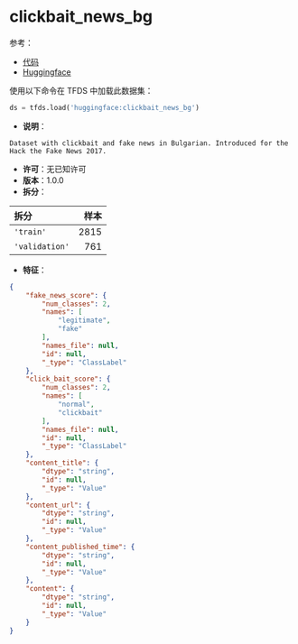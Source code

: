 # clickbait_news_bg

参考：

- [代码](https://github.com/huggingface/datasets/blob/master/datasets/clickbait_news_bg)
- [Huggingface](https://huggingface.co/datasets/clickbait_news_bg)

使用以下命令在 TFDS 中加载此数据集：

```python
ds = tfds.load('huggingface:clickbait_news_bg')
```

- **说明**：

```
Dataset with clickbait and fake news in Bulgarian. Introduced for the Hack the Fake News 2017.
```

- **许可**：无已知许可
- **版本**：1.0.0
- **拆分**：

拆分 | 样本
:-- | --:
`'train'` | 2815
`'validation'` | 761

- **特征**：

```json
{
    "fake_news_score": {
        "num_classes": 2,
        "names": [
            "legitimate",
            "fake"
        ],
        "names_file": null,
        "id": null,
        "_type": "ClassLabel"
    },
    "click_bait_score": {
        "num_classes": 2,
        "names": [
            "normal",
            "clickbait"
        ],
        "names_file": null,
        "id": null,
        "_type": "ClassLabel"
    },
    "content_title": {
        "dtype": "string",
        "id": null,
        "_type": "Value"
    },
    "content_url": {
        "dtype": "string",
        "id": null,
        "_type": "Value"
    },
    "content_published_time": {
        "dtype": "string",
        "id": null,
        "_type": "Value"
    },
    "content": {
        "dtype": "string",
        "id": null,
        "_type": "Value"
    }
}
```
